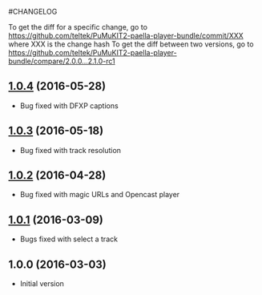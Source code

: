 #CHANGELOG

To get the diff for a specific change, go to https://github.com/teltek/PuMuKIT2-paella-player-bundle/commit/XXX where XXX is the change hash
To get the diff between two versions, go to https://github.com/teltek/PuMuKIT2-paella-player-bundle/compare/2.0.0...2.1.0-rc1

## [1.0.4][1.0.4] (2016-05-28)
- Bug fixed with DFXP captions

## [1.0.3][1.0.3] (2016-05-18)
- Bug fixed with track resolution

## [1.0.2][1.0.2] (2016-04-28)
- Bug fixed with magic URLs and Opencast player

## [1.0.1][1.0.1] (2016-03-09)
- Bugs fixed with select a track

## 1.0.0 (2016-03-03)
- Initial version


[1.0.4]:https://github.com/teltek/PuMuKIT2-paella-player-bundle/compare/1.0.3...1.0.4
[1.0.3]:https://github.com/teltek/PuMuKIT2-paella-player-bundle/compare/1.0.2...1.0.3
[1.0.2]:https://github.com/teltek/PuMuKIT2-paella-player-bundle/compare/1.0.1...1.0.2
[1.0.1]:https://github.com/teltek/PuMuKIT2-paella-player-bundle/compare/1.0.0...1.0.1
